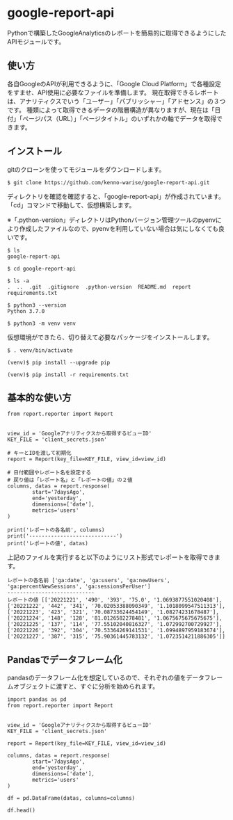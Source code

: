 # google-report-api

Pythonで構築したGoogleAnalyticsのレポートを簡易的に取得できるようにしたAPIモジュールです。

## 使い方

各自GoogleのAPIが利用できるように、「Google Cloud Platform」で各種設定をすませ、API使用に必要なファイルを準備します。
現在取得できるレポートは、アナリティクスでいう「ユーザー」「パブリッシャー」「アドセンス」の３つです。
種類によって取得できるデータの階層構造が異なりますが、現在は「日付」「ページパス（URL）」「ページタイトル」のいずれかの軸でデータを取得できます。

## インストール

gitのクローンを使ってモジュールをダウンロードします。

```
$ git clone https://github.com/kenno-warise/google-report-api.git
```

ディレクトリを確認を確認すると、「google-report-api」が作成されています。
「cd」コマンドで移動して、仮想構築します。

※「.python-version」ディレクトリはPythonバージョン管理ツールのpyenvにより作成したファイルなので、pyenvを利用していない場合は気にしなくても良いです。

```
$ ls
google-report-api

$ cd google-report-api

$ ls -a
.  ..  .git  .gitignore  .python-version  README.md  report  requirements.txt

$ python3 --version
Python 3.7.0

$ python3 -m venv venv
```

仮想環境ができたら、切り替えて必要なパッケージをインストールします。

```
$ . venv/bin/activate

(venv)$ pip install --upgrade pip

(venv)$ pip install -r requirements.txt
```

## 基本的な使い方

```
from report.reporter import Report


view_id = 'Googleアナリティクスから取得するビューID'
KEY_FILE = 'client_secrets.json'

# キーとIDを渡して初期化
report = Report(key_file=KEY_FILE, view_id=view_id)

# 日付範囲やレポート名を設定する
# 戻り値は「レポート名」と「レポートの値」の２値
columns, datas = report.response(
        start='7daysAgo',
        end='yesterday',
        dimensions=['date'],
        metrics='users'
)

print('レポートの各名前', columns)
print('----------------------------')
print('レポートの値', datas)
```

上記のファイルを実行すると以下のようにリスト形式でレポートを取得できます。

```
レポートの各名前 ['ga:date', 'ga:users', 'ga:newUsers', 'ga:percentNewSessions', 'ga:sessionsPerUser']
----------------------------
レポートの値 [['20221221', '490', '393', '75.0', '1.0693877551020408'], ['20221222', '442', '341', '70.02053388090349', '1.1018099547511313'], ['20221223', '423', '321', '70.08733624454149', '1.08274231678487'], ['20221224', '148', '128', '81.0126582278481', '1.0675675675675675'], ['20221225', '137', '114', '77.55102040816327', '1.072992700729927'], ['20221226', '392', '304', '70.53364269141531', '1.0994897959183674'], ['20221227', '387', '315', '75.90361445783132', '1.0723514211886305']]
```

## Pandasでデータフレーム化

pandasのデータフレーム化を想定しているので、それぞれの値をデータフレームオブジェクトに渡すと、すぐに分析を始められます。

```
import pandas as pd
from report.reporter import Report


view_id = 'Googleアナリティクスから取得するビューID'
KEY_FILE = 'client_secrets.json'

report = Report(key_file=KEY_FILE, view_id=view_id)

columns, datas = report.response(
        start='7daysAgo',
        end='yesterday',
        dimensions=['date'],
        metrics='users'
)

df = pd.DataFrame(datas, columns=columns)

df.head()
```
